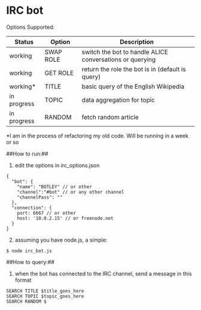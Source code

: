 **IRC bot**
==========

Options Supported:

| Status | Option | Description |
| --- | --- | --- |
| working | SWAP ROLE | switch the bot to handle ALICE conversations or querying |
| working | GET ROLE | return the role the bot is in (default is query) |
| working\* | TITLE | basic query of the English Wikipedia |
| in progress | TOPIC | data aggregation for topic | 
| in progress | RANDOM | fetch random article |
\*I am in the process of refactoring my old code. Will be running in a week or so

##How to run:##

1. edit the options in irc_options.json
```
{
  "bot": {
    "name": "BOTLEY" // or other
    "channel":"#bot" // or any other channel
    "channelPass": ""
  },
  "connection": {
    port: 6667 // or other
    host: '10.0.2.15' // or freenode.net
  }
}
```
2.  assuming you have node.js, a simple:
```
$ node irc_bot.js
```
##How to query:##
1. when the bot has connected to the IRC channel, send a message in this format
```
SEARCH TITLE $title_goes_here
SEARCH TOPIC $topic_goes_here
SEARCH RANDOM $
```
